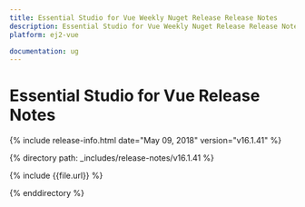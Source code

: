 ```yaml
---
title: Essential Studio for Vue Weekly Nuget Release Release Notes  
description: Essential Studio for Vue Weekly Nuget Release Release Notes  
platform: ej2-vue

documentation: ug
---
```


# Essential Studio for  Vue  Release Notes  

{% include release-info.html date="May 09, 2018"  version="v16.1.41" %} 

{% directory path: _includes/release-notes/v16.1.41 %}

{% include {{file.url}} %}

{% enddirectory %}
